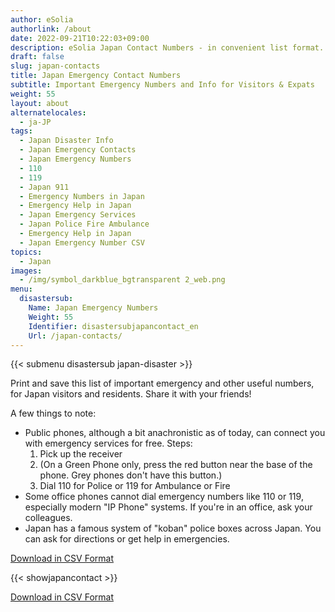 ```yaml
---
author: eSolia
authorlink: /about
date: 2022-09-21T10:22:03+09:00
description: eSolia Japan Contact Numbers - in convenient list format.
draft: false
slug: japan-contacts
title: Japan Emergency Contact Numbers
subtitle: Important Emergency Numbers and Info for Visitors & Expats
weight: 55
layout: about
alternatelocales:
  - ja-JP
tags:
  - Japan Disaster Info
  - Japan Emergency Contacts
  - Japan Emergency Numbers
  - 110
  - 119
  - Japan 911
  - Emergency Numbers in Japan
  - Emergency Help in Japan
  - Japan Emergency Services
  - Japan Police Fire Ambulance
  - Emergency Help in Japan
  - Japan Emergency Number CSV
topics:
  - Japan
images:
  - /img/symbol_darkblue_bgtransparent 2_web.png
menu:
  disastersub:
    Name: Japan Emergency Numbers
    Weight: 55
    Identifier: disastersubjapancontact_en
    Url: /japan-contacts/
---
```


{{< submenu disastersub japan-disaster >}}

Print and save this list of important emergency and other useful numbers, for Japan visitors and residents. Share it with your friends! 

A few things to note: 

* Public phones, although a bit anachronistic as of today, can connect you with emergency services for free. Steps: 
  1. Pick up the receiver
  1. (On a Green Phone only, press the red button near the base of the phone. Grey phones don't have this button.)
  1. Dial 110 for Police or 119 for Ambulance or Fire
* Some office phones cannot dial emergency numbers like 110 or 119, especially modern "IP Phone" systems. If you're in an office, ask your colleagues. 
* Japan has a famous system of "koban" police boxes across Japan. You can ask for directions or get help in emergencies. 

<a class="button is-esolia-blue-1" href="/eSolia-Japan-Emergency-Contacts.en.csv">Download in CSV Format</a>

{{< showjapancontact >}}

<a class="button is-esolia-blue-1" href="/eSolia-Japan-Emergency-Contacts.en.csv">Download in CSV Format</a>